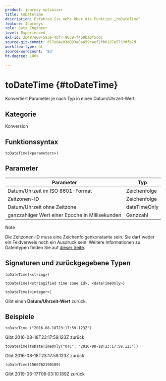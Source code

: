 ```yaml
---
product: journey optimizer
title: toDateTime
description: Erfahren Sie mehr über die Funktion „toDateTime“
feature: Journeys
role: Data Engineer
level: Experienced
exl-id: 2b487e60-593e-4bf7-9639-f469ba0f5cdc
source-git-commit: d17e64e03d093a8a459caef2fb0197a5710dfb7d
workflow-type: ht
source-wordcount: '93'
ht-degree: 100%

---
```


# toDateTime {#toDateTime}

Konvertiert Parameter je nach Typ in einen Datum/Uhrzeit-Wert.

## Kategorie

Konversion

## Funktionssyntax

`toDateTime(<parameters>)`

## Parameter

| Parameter | Typ |
|-----------|------------------|
| Datum/Uhrzeit im ISO 8601-Format | Zeichenfolge |
| Zeitzonen-ID | Zeichenfolge |
| Datum/Uhrzeit ohne Zeitzone | dateTimeOnly |
| ganzzahliger Wert einer Epoche in Millisekunden | Ganzzahl |

>[!NOTE]
>
>Die Zeitzonen-ID muss eine Zeichenfolgenkonstante sein. Sie darf weder ein Feldverweis noch ein Ausdruck sein. Weitere Informationen zu Datentypen finden Sie auf [dieser Seite](../expression/data-types.md).

## Signaturen und zurückgegebene Typen

`toDateTime(<string>)`

`toDateTime(<stringified time zone id>, <dateTimeOnly>)`

`toDateTime(<integer>)`

Gibt einen **Datum/Uhrzeit-Wert** zurück.

<!--`toDateTime(<year>,<month>,<dayOfMonth>,<hour>,<minute>,<second>)`

Returns a date time with default time zone UTC.

`toDateTime(<year>,<month>,<dayOfMonth>)`
`toDateTime(<stringified timeZone>,<year>,<month>,<dayOfMonth>)`
`toDateTime(<timeZone>,<year>,<month>,<dayOfMonth>)`

Return a datetime where hour, minute and second set to 0.

`toDateTime(<stringified timeZone>,<year>,<month>,<dayOfMonth>,<hour>,<minute>,<second>)`
`toDateTime(<string>)`
`toDateTime(<string>,<integer>)`
`toDateTime(<stringified timeZone>,<dateTimeOnly)`

`toDateTime(<timeZone>,<integer>)`

Return a datetime.

-->

## Beispiele

`toDateTime ("2016-08-18T23:17:59.123Z")`

Gibt 2016-08-18T23:17:59.123Z zurück

`toDateTime(toDateTimeOnly("UTC", "2016-08-18T23:17:59.123"))`

Gibt 2016-08-18T23:17:59.123Z zurück

`toDateTime(1560762190189)`

Gibt 2019-06-17T09:03:10.189Z zurück

<!--`toDateTime ("2016-08-18T23:17:59.123", "UTC")`

Returns 2016-08-18T23:17:59.123Z.

`toDateTime("Z",2016,8,18,23,17,59)`

Returns 2016-08-18T23:17:59.000Z.

`toDateTime("Z",2016,8,18)`

Returns 2016-08-18T00:00:00.000Z.-->

